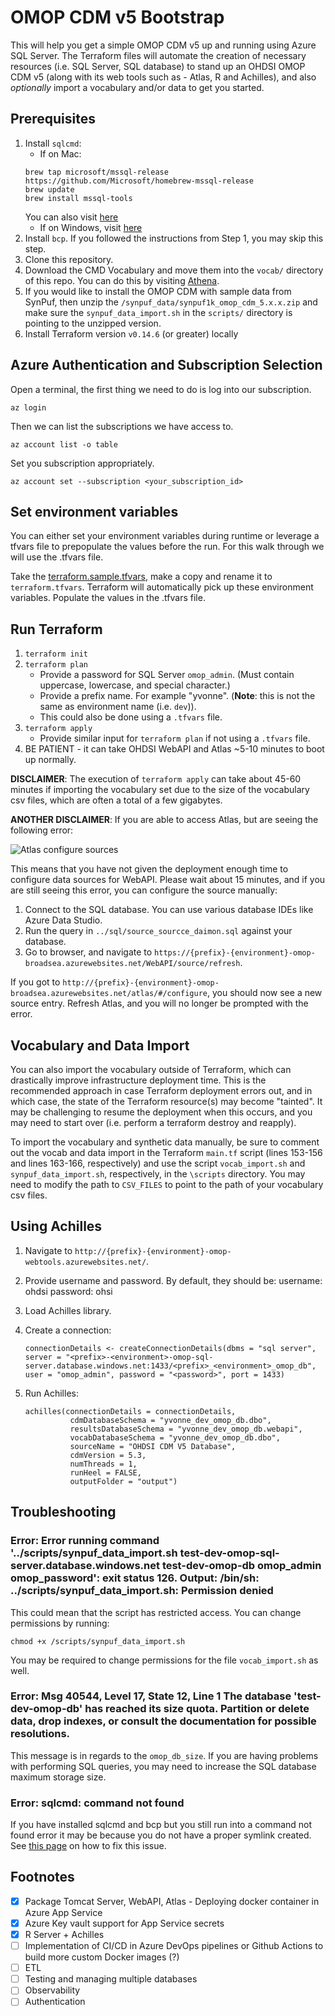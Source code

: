 # OMOP CDM v5 Bootstrap

This will help you get a simple OMOP CDM v5 up and running using Azure SQL Server. The Terraform files will automate the creation of necessary resources (i.e. SQL Server, SQL database) to stand up an OHDSI OMOP CDM v5 (along with its web tools such as - Atlas, R and Achilles), and also _optionally_ import a vocabulary and/or data to get you started.

## Prerequisites

1. Install `sqlcmd`:
    - If on Mac:
    ```
    brew tap microsoft/mssql-release https://github.com/Microsoft/homebrew-mssql-release
    brew update
    brew install mssql-tools
    ```
    You can also visit [here](https://docs.microsoft.com/en-us/sql/linux/sql-server-linux-setup-tools?view=sql-server-ver15#macos)
    - If on Windows, visit [here](https://docs.microsoft.com/en-us/sql/tools/sqlcmd-utility?view=sql-server-ver15)
2. Install `bcp`. If you followed the instructions from Step 1, you may skip this step.
3. Clone this repository.
4. Download the CMD Vocabulary and move them into the `vocab/` directory of this repo. You can do this by visiting [Athena](https://athena.ohdsi.org/).
5. If you would like to install the OMOP CDM with sample data from SynPuf, then unzip the `/synpuf_data/synpuf1k_omop_cdm_5.x.x.zip` and make sure the `synpuf_data_import.sh` in the `scripts/` directory is pointing to the unzipped version.
6. Install Terraform version `v0.14.6` (or greater) locally

## Azure Authentication and Subscription Selection

Open a terminal, the first thing we need to do is log into our subscription.

```
az login
```
Then we can list the subscriptions we have access to.
```
az account list -o table
```

Set you subscription appropriately.
```
az account set --subscription <your_subscription_id>
```

## Set environment variables

You can either set your environment variables during runtime or leverage a tfvars file to prepopulate the values before the run. For this walk through we will use the
.tfvars file.

Take the [terraform.sample.tfvars](terraform/terraform.sample.tfvars), make a copy and rename it to `terraform.tfvars`. Terraform will automatically pick up these environment variables. Populate the values in the .tfvars file.

## Run Terraform

1. `terraform init`
2. `terraform plan`
    - Provide a password for SQL Server `omop_admin`. (Must contain uppercase, lowercase, and special character.)
    - Provide a prefix name. For example "yvonne". (**Note**: this is not the same as environment name (i.e. `dev`)).
    - This could also be done using a `.tfvars` file.
3. `terraform apply`
    - Provide similar input for `terraform plan` if not using a `.tfvars` file.
4. BE PATIENT - it can take OHDSI WebAPI and Atlas ~5-10 minutes to boot up normally.

**DISCLAIMER**: The execution of `terraform apply` can take about 45-60 minutes if importing the vocabulary set due to the size of the vocabulary csv files, which are often a total of a few gigabytes.

**ANOTHER DISCLAIMER**: If you are able to access Atlas, but are seeing the following error:

![Atlas configure sources](./docs/assets/atlas_config.png)

This means that you have not given the deployment enough time to configure data sources for WebAPI. Please wait about 15 minutes, and if you are still seeing this error, you can configure the source manually:

1. Connect to the SQL database. You can use various database IDEs like Azure Data Studio.
2. Run the query in `../sql/source_sourcce_daimon.sql` against your database.
3. Go to browser, and navigate to `https://{prefix}-{environment}-omop-broadsea.azurewebsites.net/WebAPI/source/refresh`.

If you got to `http://{prefix}-{environment}-omop-broadsea.azurewebsites.net/atlas/#/configure`, you should now see a new source entry. Refresh Atlas, and you will no longer be prompted with the error.

## Vocabulary and Data Import

You can also import the vocabulary outside of Terraform, which can drastically improve infrastructure deployment time. This is the recommended approach in case Terraform deployment errors out, and in which case, the state of the Terraform resource(s) may become "tainted". It may be challenging to resume the deployment when this occurs, and you may need to start over (i.e. perform a terraform destroy and reapply).

To import the vocabulary and synthetic data manually, be sure to comment out the vocab and data import in the Terraform `main.tf` script (lines 153-156 and lines 163-166, respectively) and use the script `vocab_import.sh` and `synpuf_data_import.sh`, respectively, in the `\scripts` directory. You may need to modify the path to `CSV_FILES` to point to the path of your vocabulary csv files.

## Using Achilles

1. Navigate to `http://{prefix}-{environment}-omop-webtools.azurewebsites.net/`.
2. Provide username and password. By default, they should be:
    username: ohdsi
    password: ohsi
3. Load Achilles library.
4. Create a connection:

    ```
    connectionDetails <- createConnectionDetails(dbms = "sql server", server = "<prefix>-<environment>-omop-sql-server.database.windows.net:1433/<prefix>_<environment>_omop_db", user = "omop_admin", password = "<password>", port = 1433)
    ```

5. Run Achilles:

    ```
    achilles(connectionDetails = connectionDetails,
              cdmDatabaseSchema = "yvonne_dev_omop_db.dbo",
              resultsDatabaseSchema = "yvonne_dev_omop_db.webapi",
              vocabDatabaseSchema = "yvonne_dev_omop_db.dbo",
              sourceName = "OHDSI CDM V5 Database",
              cdmVersion = 5.3,
              numThreads = 1,
              runHeel = FALSE,
              outputFolder = "output")
    ```

## Troubleshooting

### Error: Error running command '../scripts/synpuf_data_import.sh test-dev-omop-sql-server.database.windows.net test-dev-omop-db omop_admin omop_password': exit status 126. Output: /bin/sh: ../scripts/synpuf_data_import.sh: Permission denied

This could mean that the script has restricted access. You can change permissions by running:

```
chmod +x /scripts/synpuf_data_import.sh
```

You may be required to change permissions for the file `vocab_import.sh` as well.

### Error: Msg 40544, Level 17, State 12, Line 1 The database 'test-dev-omop-db' has reached its size quota. Partition or delete data, drop indexes, or consult the documentation for possible resolutions.

This message is in regards to the `omop_db_size`. If you are having problems with performing SQL queries, you may need to increase the SQL database maximum storage size.

### Error: sqlcmd: command not found

If you have installed sqlcmd and bcp but you still run into a command not found error it may be because you do not have a proper symlink created. See [this page](https://sqlserveronlinuxbackup.com/sqlcmd-command-not-found-ubuntu/) on how to fix this issue.

## Footnotes

- [x] Package Tomcat Server, WebAPI, Atlas - Deploying docker container in Azure App Service
- [x] Azure Key vault support for App Service secrets
- [x] R Server + Achilles
- [ ] Implementation of CI/CD in Azure DevOps pipelines or Github Actions to build more custom Docker images (?)
- [ ] ETL
- [ ] Testing and managing multiple databases
- [ ] Observability
- [ ] Authentication
